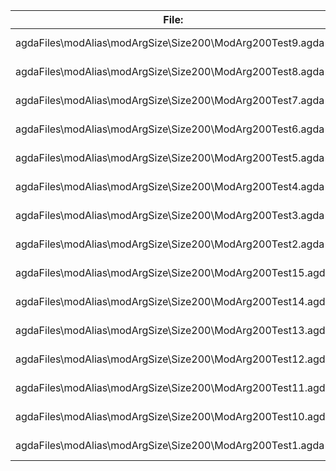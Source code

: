 File:|Agda
---|---
agdaFiles\modAlias\modArgSize\Size200\ModArg200Test9.agda|209 KB
agdaFiles\modAlias\modArgSize\Size200\ModArg200Test8.agda|204 KB
agdaFiles\modAlias\modArgSize\Size200\ModArg200Test7.agda|203 KB
agdaFiles\modAlias\modArgSize\Size200\ModArg200Test6.agda|210 KB
agdaFiles\modAlias\modArgSize\Size200\ModArg200Test5.agda|210 KB
agdaFiles\modAlias\modArgSize\Size200\ModArg200Test4.agda|203 KB
agdaFiles\modAlias\modArgSize\Size200\ModArg200Test3.agda|206 KB
agdaFiles\modAlias\modArgSize\Size200\ModArg200Test2.agda|198 KB
agdaFiles\modAlias\modArgSize\Size200\ModArg200Test15.agda|217 KB
agdaFiles\modAlias\modArgSize\Size200\ModArg200Test14.agda|208 KB
agdaFiles\modAlias\modArgSize\Size200\ModArg200Test13.agda|209 KB
agdaFiles\modAlias\modArgSize\Size200\ModArg200Test12.agda|219 KB
agdaFiles\modAlias\modArgSize\Size200\ModArg200Test11.agda|203 KB
agdaFiles\modAlias\modArgSize\Size200\ModArg200Test10.agda|199 KB
agdaFiles\modAlias\modArgSize\Size200\ModArg200Test1.agda|210 KB

